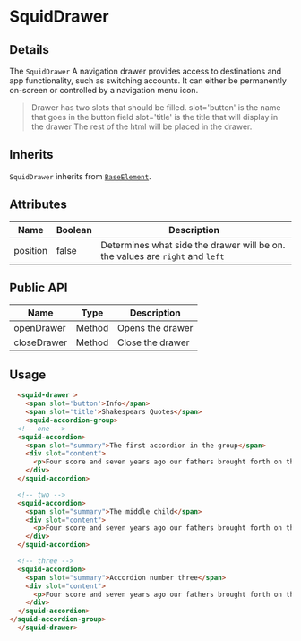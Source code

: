 # SquidDrawer

## Details

The `SquidDrawer` A navigation drawer provides access to destinations and app functionality, such as switching accounts. It can either be permanently on-screen or controlled by a navigation menu icon.

> Drawer has two slots that should be filled.
> slot='button' is the name that goes in the button field
> slot='title' is the title that will display in the drawer
> The rest of the html will be placed in the drawer.

## Inherits

`SquidDrawer` inherits from [`BaseElement`](../utils/baseElement).

## Attributes

| Name        | Boolean      | Description                                       |
|-------------|--------------|---------------------------------------------------|
|position     | false        |Determines what side the drawer will be on. the values are `right` and `left`|

## Public API

| Name               | Type         | Description                                       |
|--------------------|--------------|---------------------------------------------------|
|openDrawer          |Method        |Opens the drawer                                   |
|closeDrawer         |Method        |Close the drawer                                   |

## Usage

```html
  <squid-drawer >
    <span slot='button'>Info</span>
    <span slot='title'>Shakespears Quotes</span>
    <squid-accordion-group>
  <!-- one -->
  <squid-accordion>
    <span slot="summary">The first accordion in the group</span>
    <div slot="content">
      <p>Four score and seven years ago our fathers brought forth on this continent a new nation conceived in liberty and dedicated to the proposition that all men are created equal.</p>
    </div>
  </squid-accordion>

  <!-- two -->
  <squid-accordion>
    <span slot="summary">The middle child</span>
    <div slot="content">
      <p>Four score and seven years ago our fathers brought forth on this continent a new nation conceived in liberty and dedicated to the proposition that all men are created equal.</p>
    </div>
  </squid-accordion>

  <!-- three -->
  <squid-accordion>
    <span slot="summary">Accordion number three</span>
    <div slot="content">
      <p>Four score and seven years ago our fathers brought forth on this continent a new nation conceived in liberty and dedicated to the proposition that all men are created equal.</p>
    </div>
  </squid-accordion>
</squid-accordion-group>
  </squid-drawer>
  ```
